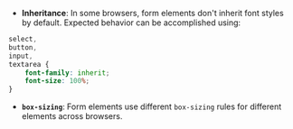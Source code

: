 - **Inheritance**: In some browsers, form elements don't inherit font styles by default. Expected behavior can be accomplished using:
```css
select,
button,
input,
textarea {
    font-family: inherit;
    font-size: 100%;
}
```

- **`box-sizing`**: Form elements use different `box-sizing` rules for different elements across browsers.

